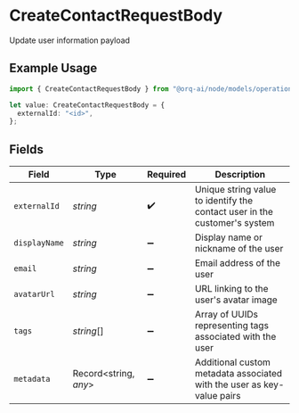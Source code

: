# CreateContactRequestBody

Update user information payload

## Example Usage

```typescript
import { CreateContactRequestBody } from "@orq-ai/node/models/operations";

let value: CreateContactRequestBody = {
  externalId: "<id>",
};
```

## Fields

| Field                                                                     | Type                                                                      | Required                                                                  | Description                                                               |
| ------------------------------------------------------------------------- | ------------------------------------------------------------------------- | ------------------------------------------------------------------------- | ------------------------------------------------------------------------- |
| `externalId`                                                              | *string*                                                                  | :heavy_check_mark:                                                        | Unique string value to identify the contact user in the customer's system |
| `displayName`                                                             | *string*                                                                  | :heavy_minus_sign:                                                        | Display name or nickname of the user                                      |
| `email`                                                                   | *string*                                                                  | :heavy_minus_sign:                                                        | Email address of the user                                                 |
| `avatarUrl`                                                               | *string*                                                                  | :heavy_minus_sign:                                                        | URL linking to the user's avatar image                                    |
| `tags`                                                                    | *string*[]                                                                | :heavy_minus_sign:                                                        | Array of UUIDs representing tags associated with the user                 |
| `metadata`                                                                | Record<string, *any*>                                                     | :heavy_minus_sign:                                                        | Additional custom metadata associated with the user as key-value pairs    |